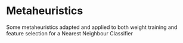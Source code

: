 # Metaheuristics
Some metaheuristics adapted and applied to both weight training and feature selection for a Nearest Neighbour Classifier
